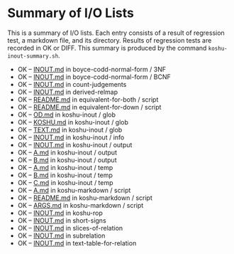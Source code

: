 # Summary of I/O Lists

This is a summary of I/O lists.
Each entry consists of a result of regression test,
a markdown file, and its directory.
Results of regression tests are recorded in OK or DIFF.
This summary is produced by the command `koshu-inout-summary.sh`.

* OK – [INOUT.md](boyce-codd-normal-form/3NF/INOUT.md) in boyce-codd-normal-form / 3NF
* OK – [INOUT.md](boyce-codd-normal-form/BCNF/INOUT.md) in boyce-codd-normal-form / BCNF
* OK – [INOUT.md](count-judgements/INOUT.md) in count-judgements
* OK – [INOUT.md](derived-relmap/INOUT.md) in derived-relmap
* OK – [README.md](equivalent-for-both/script/README.md) in equivalent-for-both / script
* OK – [README.md](equivalent-for-down/script/README.md) in equivalent-for-down / script
* OK – [OD.md](koshu-inout/glob/OD.md) in koshu-inout / glob
* OK – [KOSHU.md](koshu-inout/glob/KOSHU.md) in koshu-inout / glob
* OK – [TEXT.md](koshu-inout/glob/TEXT.md) in koshu-inout / glob
* OK – [INOUT.md](koshu-inout/info/INOUT.md) in koshu-inout / info
* OK – [INOUT.md](koshu-inout/output/INOUT.md) in koshu-inout / output
* OK – [A.md](koshu-inout/output/A.md) in koshu-inout / output
* OK – [B.md](koshu-inout/output/B.md) in koshu-inout / output
* OK – [A.md](koshu-inout/temp/A.md) in koshu-inout / temp
* OK – [B.md](koshu-inout/temp/B.md) in koshu-inout / temp
* OK – [C.md](koshu-inout/temp/C.md) in koshu-inout / temp
* OK – [A.md](koshu-markdown/script/A.md) in koshu-markdown / script
* OK – [README.md](koshu-markdown/script/README.md) in koshu-markdown / script
* OK – [ARGS.md](koshu-markdown/script/ARGS.md) in koshu-markdown / script
* OK – [INOUT.md](koshu-rop/INOUT.md) in koshu-rop
* OK – [INOUT.md](short-signs/INOUT.md) in short-signs
* OK – [INOUT.md](slices-of-relation/INOUT.md) in slices-of-relation
* OK – [INOUT.md](subrelation/INOUT.md) in subrelation
* OK – [INOUT.md](text-table-for-relation/INOUT.md) in text-table-for-relation
